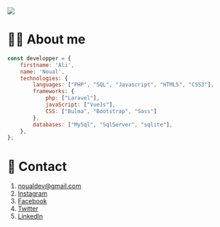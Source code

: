  <img src="https://github-readme-stats.vercel.app/api?username=NoualAli&show_icons=true"/>

# 👨‍💻 About me
``` javascript
const developper = {
    firstname: 'Ali',
    name: 'Noual',
    technologies: {
        languages: ["PHP", "SQL", "Javascript", "HTML5", "CSS3"],
        frameworks: {
            php: ["Laravel"],
            javaScript: ["VueJs"],
            CSS: ["Bulma", "Bootstrap", "Sass"]
        },
        databases: ["MySql", "SqlServer", "sqlite"],
    },
};
```

# 📧 Contact

  1. noualdev@gmail.com
  2. [Instagram](https://www.instagram.com/_ro__yal/) 
  3. [Facebook](https://web.facebook.com/ali.noual.dev)
  4. [Twitter](https://twitter.com/noual_ali)
  5. [LinkedIn](https://linkedin.com/in/ali-noual)
